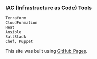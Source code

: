 ### IAC (Infrastructure as Code) Tools
```sh
Terraform
CloudFormation
Heat
Ansible
SaltStack
Chef, Puppet
```
This site was built using [GitHub Pages](https://pages.github.com/).
